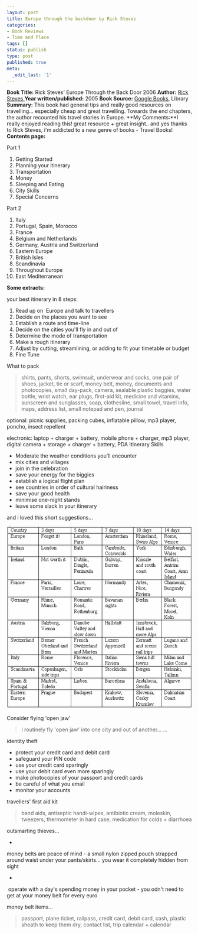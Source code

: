 ```yaml
---
layout: post
title: Europe through the backdoor by Rick Steves
categories:
- Book Reviews
- Time and Place
tags: []
status: publish
type: post
published: true
meta:
  _edit_last: '1'
---
```

**Book Title:** Rick Steves' Europe Through the Back Door 2006
 **Author:** [Rick Steves
 ](http://www.ricksteves.com/)**Year written/published:** 2005
 **Book Source:** [Google Books](http://books.google.com/books?id=asMEGwAACAAJ&dq=europe+through+the+back+door+2006), Library
 **Summary:** This book had general tips and really good resources on travelling... especially cheap and great travelling. Towards the end chapters, the author recounted his travel stories in Europe.
 **My Comments:**I really enjoyed reading this! great resource + great insight.. and yes thanks to Rick Steves, i'm addicted to a new genre of books - Travel Books!
 **Contents page:**
 
 Part 1
1. Getting Started
2. Planning your itinerary
3. Transportation
4. Money
5. Sleeping and Eating
6. City Skills
7. Special Concerns

Part 2
1. Italy
2. Portugal, Spain, Morocco
3. France
4. Belgium and Netherlands
5. Germany, Austria and Switzerland
6. Eastern Europe
7. British Isles
8. Scandinavia
9. Throughout Europe
10. East Mediterranean

**Some extracts:**
 
 your best itinerary in 8 steps:
1. Read up on  Europe and talk to travellers
2. Decide on the places you want to see
3. Establish a route and time-line
4. Decide on the cities you'll fly in and out of
5. Determine the mode of transportation
6. Make a rough itinerary
7. Adjust by cutting, streamlining, or adding to fit your timetable or budget
8. Fine Tune

What to pack
 > shirts, pants, shorts, swimsuit, underwear and socks, one pair of shoes, jacket, tie or scarf, money belt, money, documents and photocopies, small day-pack, camera, sealable plastic baggies, water bottle, wrist watch, ear plugs, first-aid kit, medicine and vitamins, sunscreen and sunglasses, soap, clothesline, small towel, travel info, maps, address list, small notepad and pen, journal
 
 optional: picnic supplies, packing cubes, inflatable pillow, mp3 player, poncho, insect repellent
 
 electronic: laptop + charger + battery, mobile phone + charger, mp3 player, digital camera + storage + charger + battery, PDA
Itinerary Skills
- Moderate the weather conditions you'll encounter
- mix cities and villages
- join in the celebration
- save your energy for the biggies
- establish a logical flight plan
- see countries in order of cultural hairiness
- save your good health
- minimise one-night stands
- leave some slack in your itinerary

and i loved this short suggestions...

![europe_84758943759834.jpg](/img/europe_84758943759834.jpg)

Consider flying 'open jaw'

>

> I routinely fly 'open jaw' into one city and out of another... ...

identity theft

- protect your credit card and debit card
- safeguard your PIN code
- use your credit card sparingly
- use your debit card even more sparingly
- make photocopies of your passport and credit cards
- be careful of what you email
- monitor your accounts

travellers' first aid kit

>

> band aids, antiseptic handi-wipes, antibiotic cream, moleskin, tweezers, thermometer in hard case, medication for colds + diarrhoea

outsmarting thieves...

-

money belts are peace of mind - a small nylon zipped pouch strapped around waist under your pants/skirts... you wear it completely hidden from sight

-

 operate with a day's spending money in your pocket - you odn't need to get at your money belt for every euro

money belt items...

>

> passport, plane ticket, railpass, credit card, debit card, cash, plastic sheath to keep them dry, contact list, trip calendar + calendar

